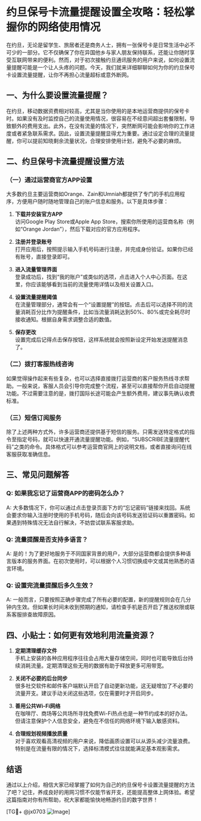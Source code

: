 # 约旦保号卡流量提醒设置全攻略：轻松掌握你的网络使用情况

在约旦，无论是留学生、旅居者还是商务人士，拥有一张保号卡是日常生活中必不可少的一部分。它不仅确保了你在异国他乡与家人朋友保持联系，还能让你随时享受互联网带来的便利。然而，对于初次接触约旦通讯服务的用户来说，如何设置流量提醒可能是一个让人头疼的问题。今天，我们就来详细聊聊如何为你的约旦保号卡设置流量提醒，让你不再担心流量超标或意外断网。

## 一、为什么要设置流量提醒？

在约旦，移动数据资费相对较高，尤其是当你使用的是本地运营商提供的保号卡时。如果没有及时监控自己的流量使用情况，很容易在不经意间超出套餐限制，导致额外的费用支出。此外，在没有流量的情况下，突然断网可能会影响你的工作进度或者紧急联系需求。因此，设置流量提醒显得尤为重要。通过设定合理的流量提醒，你可以提前知晓剩余流量状况，合理安排使用计划，避免不必要的麻烦。

## 二、约旦保号卡流量提醒设置方法

### （一）通过运营商官方APP设置

大多数约旦主要运营商如Orange、Zain和Umniah都提供了专门的手机应用程序，方便用户随时随地管理自己的账户信息和服务。以下是具体步骤：

1. **下载并安装官方APP**  
   访问Google Play Store或Apple App Store，搜索你所使用的运营商名称（例如“Orange Jordan”），然后下载对应的官方应用程序。

2. **注册并登录账号**  
   打开应用后，按照提示输入手机号码进行注册，并完成身份验证。如果你已经有账号，直接登录即可。

3. **进入流量管理界面**  
   登录成功后，找到“我的账户”或类似的选项，点击进入个人中心页面。在这里，你应该能够看到当前的流量使用详情以及相关设置入口。

4. **设置流量提醒阈值**  
   在流量管理部分，通常会有一个“设置提醒”的按钮。点击后可以选择不同的流量消耗百分比作为提醒条件，比如当流量消耗达到50%、80%或完全耗尽时接收通知。根据自身需求调整合适的数值。

5. **保存更改**  
   设置完成后记得点击保存按钮，这样系统就会按照新设定开始发送提醒消息了。

### （二）拨打客服热线咨询

如果觉得操作起来有些复杂，也可以选择直接拨打运营商的客户服务热线寻求帮助。一般来说，客服人员会引导你完成整个流程，甚至可以直接帮你开启自动提醒功能。不过需要注意的是，拨打国际长途可能会产生额外费用，建议事先确认收费标准。

### （三）短信订阅服务

除了上述两种方式外，许多运营商还提供基于短信的服务。只需发送特定格式的指令至指定号码，就可以快速开通流量提醒功能。例如，“SUBSCRIBE流量提醒代码”之类的命令。具体格式可以参考运营商官网上的说明文档，或者直接询问在线客服获取准确信息。

## 三、常见问题解答

### Q: 如果我忘记了运营商APP的密码怎么办？
A: 大多数情况下，你可以通过点击登录页面下方的“忘记密码”链接来找回。系统会要求你输入注册时使用的手机号码，随后会向该号码发送验证码以重置密码。如果遇到特殊情况无法自行解决，不妨尝试联系客服求助。

### Q: 流量提醒是否支持多语言？
A: 是的！为了更好地服务于不同国家背景的用户，大部分运营商都会提供多种语言版本的服务界面。在初次使用时，可以根据个人习惯切换成中文或其他熟悉的语言环境。

### Q: 设置完流量提醒后多久生效？
A: 一般而言，只要按照正确步骤完成了所有必要的配置，新的提醒规则会在几分钟内生效。但如果长时间未收到预期的通知，请检查手机是否开启了推送权限或联系客服排查故障原因。

## 四、小贴士：如何更有效地利用流量资源？

1. **定期清理缓存文件**  
   手机上安装的各种应用程序往往会占用大量存储空间，同时也可能导致后台持续消耗流量。定期清理这些无用的数据有助于释放更多可用带宽。

2. **关闭不必要的后台同步**  
   很多社交软件和邮件客户端默认开启了自动更新功能，这无疑增加了不必要的流量开支。建议手动关闭这些选项，仅在需要时才开启同步。

3. **善用公共Wi-Fi网络**  
   在咖啡厅、商场等公共场所寻找免费Wi-Fi热点也是一种节约成本的好办法。但请注意保护个人信息安全，避免在不信任的网络环境下输入敏感资料。

4. **合理规划视频播放质量**  
   对于喜欢观看高清视频的用户来说，降低画质设置可以从源头减少流量浪费。特别是在流量有限的情况下，选择标清模式往往就能满足基本观影需求。

## 结语

通过以上介绍，相信大家已经掌握了如何为自己的约旦保号卡设置流量提醒的方法了吧？记住，养成良好的用网习惯不仅能节省开支，还能提高整体上网体验。希望这篇指南对你有所帮助，祝大家都能愉快地畅游约旦的数字世界！

[TG💪+ @jx0703 ![Image](https://github.com/user-attachments/assets/dbca1d08-cadb-493c-b0ec-ad6f7a83f270)]